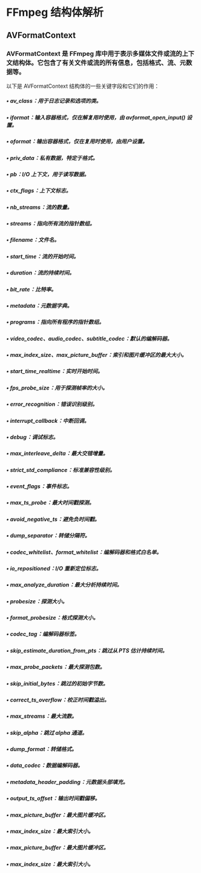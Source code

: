 
# FFmpeg 结构体解析


## AVFormatContext 
  ### AVFormatContext 是 FFmpeg 库中用于表示多媒体文件或流的上下文结构体。它包含了有关文件或流的所有信息，包括格式、流、元数据等。
  以下是 AVFormatContext 结构体的一些关键字段和它们的作用：
##### • av_class：用于日志记录和选项的类。 
##### • iformat：输入容器格式，仅在解复用时使用，由 avformat_open_input() 设置。 
##### • oformat：输出容器格式，仅在复用时使用，由用户设置。 
#####	• priv_data：私有数据，特定于格式。 
#####	• pb：I/O 上下文，用于读写数据。 
#####	• ctx_flags：上下文标志。 
#####	• nb_streams：流的数量。 
#####	• streams：指向所有流的指针数组。 
#####	• filename：文件名。 
#####	• start_time：流的开始时间。 
#####	• duration：流的持续时间。 
#####	• bit_rate：比特率。 
#####	• metadata：元数据字典。 
#####	• programs：指向所有程序的指针数组。 
#####	• video_codec、audio_codec、subtitle_codec：默认的编解码器。 
#####	• max_index_size、max_picture_buffer：索引和图片缓冲区的最大大小。 
#####	• start_time_realtime：实时开始时间。 
#####	• fps_probe_size：用于探测帧率的大小。 
#####	• error_recognition：错误识别级别。 
#####	• interrupt_callback：中断回调。 
#####	• debug：调试标志。 
#####	• max_interleave_delta：最大交错增量。 
#####	• strict_std_compliance：标准兼容性级别。 
#####	• event_flags：事件标志。 
#####	• max_ts_probe：最大时间戳探测。 
#####	• avoid_negative_ts：避免负时间戳。 
#####	• dump_separator：转储分隔符。 
#####	• codec_whitelist、format_whitelist：编解码器和格式白名单。 
#####	• io_repositioned：I/O 重新定位标志。 
#####	• max_analyze_duration：最大分析持续时间。 
#####	• probesize：探测大小。 
#####	• format_probesize：格式探测大小。 
#####	• codec_tag：编解码器标签。 
#####	• skip_estimate_duration_from_pts：跳过从 PTS 估计持续时间。 
#####	• max_probe_packets：最大探测包数。 
#####	• skip_initial_bytes：跳过的初始字节数。 
#####	• correct_ts_overflow：校正时间戳溢出。 
#####	• max_streams：最大流数。 
#####	• skip_alpha：跳过 alpha 通道。 
#####	• dump_format：转储格式。 
#####	• data_codec：数据编解码器。 
#####	• metadata_header_padding：元数据头部填充。 
#####	• output_ts_offset：输出时间戳偏移。 
#####	• max_picture_buffer：最大图片缓冲区。 
#####	• max_index_size：最大索引大小。 
#####	• max_picture_buffer：最大图片缓冲区。 
##### • max_index_size：最大索引大小。 
